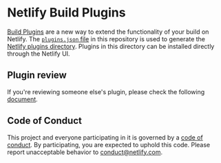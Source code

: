 # Netlify Build Plugins

[Build Plugins](https://docs.netlify.com/configure-builds/build-plugins) are a new way to extend the functionality of your build on Netlify. The [`plugins.json` file](./site/plugins.json) in this repository is used to generate the [Netlify plugins directory](https://app.netlify.com/plugins). Plugins in this directory can be installed directly through the Netlify UI.

## Plugin review

If you're reviewing someone else's plugin, please check the following [document](docs/plugin_review.md).

## Code of Conduct

This project and everyone participating in it is governed by a [code of conduct](./docs/CODE_OF_CONDUCT.md). By participating, you are expected to uphold this code. Please report unacceptable behavior to conduct@netlify.com.
